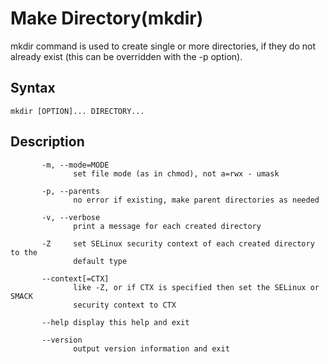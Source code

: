 # Make Directory(mkdir)
mkdir command is used to create single or more directories, if they do not already exist (this can be overridden with the -p option).

## Syntax
`mkdir [OPTION]... DIRECTORY...`

## Description
```
       -m, --mode=MODE
              set file mode (as in chmod), not a=rwx - umask

       -p, --parents
              no error if existing, make parent directories as needed

       -v, --verbose
              print a message for each created directory

       -Z     set SELinux security context of each created directory to the
              default type

       --context[=CTX]
              like -Z, or if CTX is specified then set the SELinux or SMACK
              security context to CTX

       --help display this help and exit

       --version
              output version information and exit
```
